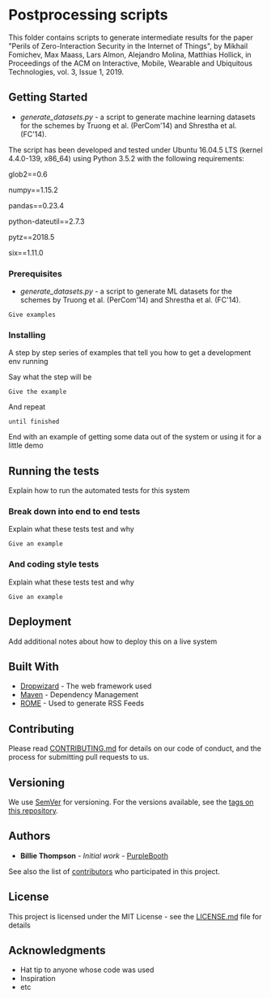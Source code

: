 # Postprocessing scripts

This folder contains scripts to generate intermediate results for the paper "Perils of Zero-Interaction Security in the Internet of Things", by Mikhail Fomichev, Max Maass, Lars Almon, Alejandro Molina, Matthias Hollick, in Proceedings of the ACM on Interactive, Mobile, Wearable and Ubiquitous Technologies, vol. 3, Issue 1, 2019. 

## Getting Started

* *generate_datasets.py* - a script to generate machine learning datasets for the schemes by Truong et al. (PerCom'14) and Shrestha et al. (FC'14).

The script has been developed and tested under Ubuntu 16.04.5 LTS (kernel 4.4.0-139, x86_64) using Python 3.5.2 with the following requirements:

glob2==0.6

numpy==1.15.2

pandas==0.23.4

python-dateutil==2.7.3

pytz==2018.5

six==1.11.0


### Prerequisites

* *generate_datasets.py* - a script to generate ML datasets for the schemes by Truong et al. (PerCom'14) and Shrestha et al. (FC'14).


```
Give examples
```

### Installing

A step by step series of examples that tell you how to get a development env running

Say what the step will be

```
Give the example
```

And repeat

```
until finished
```

End with an example of getting some data out of the system or using it for a little demo

## Running the tests

Explain how to run the automated tests for this system

### Break down into end to end tests

Explain what these tests test and why

```
Give an example
```

### And coding style tests

Explain what these tests test and why

```
Give an example
```

## Deployment

Add additional notes about how to deploy this on a live system

## Built With

* [Dropwizard](http://www.dropwizard.io/1.0.2/docs/) - The web framework used
* [Maven](https://maven.apache.org/) - Dependency Management
* [ROME](https://rometools.github.io/rome/) - Used to generate RSS Feeds

## Contributing

Please read [CONTRIBUTING.md](https://gist.github.com/PurpleBooth/b24679402957c63ec426) for details on our code of conduct, and the process for submitting pull requests to us.

## Versioning

We use [SemVer](http://semver.org/) for versioning. For the versions available, see the [tags on this repository](https://github.com/your/project/tags). 

## Authors

* **Billie Thompson** - *Initial work* - [PurpleBooth](https://github.com/PurpleBooth)

See also the list of [contributors](https://github.com/your/project/contributors) who participated in this project.

## License

This project is licensed under the MIT License - see the [LICENSE.md](LICENSE.md) file for details

## Acknowledgments

* Hat tip to anyone whose code was used
* Inspiration
* etc